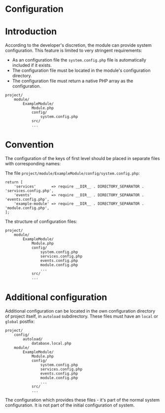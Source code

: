 Configuration
=============

# Introduction

According to the developer's discretion, the module can provide system 
configuration. This feature is limited to very stringent requirements:

- As an configuration file the `system.config.php` file is automatically 
  included if it exists.
- The configuration file must be located in the module's configuration directory.
- The configuration file must return a native PHP array as the configuration.

```
project/
    module/
        ExampleModule/
            Module.php
            config/
                system.config.php
            src/
            ...
```

# Convention

The configuration of the keys of first level should be placed in separate files
with corresponding names:

The file `project/module/ExampleModule/config/system.config.php`:
```
return [
    'services'       => require __DIR__ . DIRECTORY_SEPARATOR . 'services.config.php',
    'events'         => require __DIR__ . DIRECTORY_SEPARATOR . 'events.config.php',
    'example-module' => require __DIR__ . DIRECTORY_SEPARATOR . 'module.config.php',
];
```
The structure of configuration files:
```
project/
    module/
        ExampleModule/
            Module.php
            config/
                system.config.php
                services.config.php
                events.config.php
                module.config.php
                ...
            src/
            ...
```

# Additional configuration

Additional configuration can be located in the own configuration directory of 
project itself, in `autoload` subdirectory. These files must have an `local` or 
`global` postfix:
```
project/
    config/
        autoload/
            database.local.php
    module/
        ExampleModule/
            Module.php
            config/
                system.config.php
                services.config.php
                events.config.php
                module.config.php
                ...
            src/
            ...
```
The configuration which provides these files - it's part of the normal system 
configuration. It is not part of the initial configuration of system.
